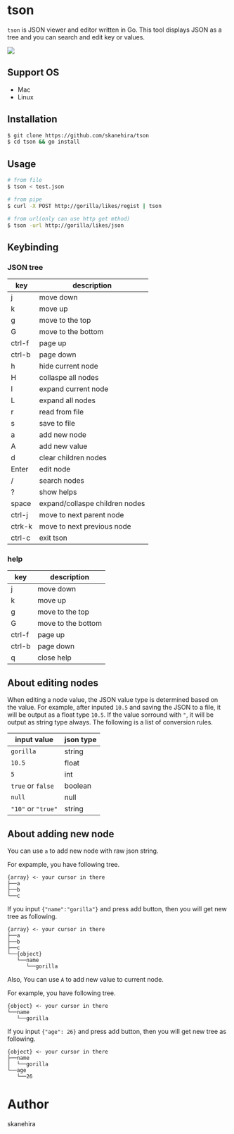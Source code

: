 # tson
`tson` is JSON viewer and editor written in Go.
This tool displays JSON as a tree and you can search and edit key or values.

![](https://i.imgur.com/9Z6qOY4.gif)

## Support OS
- Mac
- Linux

## Installation
```sh
$ git clone https://github.com/skanehira/tson
$ cd tson && go install
```

## Usage
```sh
# from file
$ tson < test.json

# from pipe
$ curl -X POST http://gorilla/likes/regist | tson

# from url(only can use http get mthod)
$ tson -url http://gorilla/likes/json
```

## Keybinding
### JSON tree

| key    | description                    |
|--------|--------------------------------|
| j      | move down                      |
| k      | move up                        |
| g      | move to the top                |
| G      | move to the bottom             |
| ctrl-f | page up                        |
| ctrl-b | page down                      |
| h      | hide current node              |
| H      | collaspe all nodes             |
| l      | expand current node            |
| L      | expand all nodes               |
| r      | read from file                 |
| s      | save to file                   |
| a      | add new node                   |
| A      | add new value                  |
| d      | clear children nodes           |
| Enter  | edit node                      |
| /      | search nodes                   |
| ?      | show helps                     |
| space  | expand/collaspe children nodes |
| ctrl-j | move to next parent node       |
| ctrk-k | move to next previous node     |
| ctrl-c | exit tson                      |

### help
| key    | description        |
|--------|--------------------|
| j      | move down          |
| k      | move up            |
| g      | move to the top    |
| G      | move to the bottom |
| ctrl-f | page up            |
| ctrl-b | page down          |
| q      | close help         |

## About editing nodes
When editing a node value, the JSON value type is determined based on the value.
For example, after inputed `10.5` and saving the JSON to a file, it will be output as a float type `10.5`.
If the value sorround with `"`, it will be output as string type always.
The following is a list of conversion rules.

| input value        | json type |
|--------------------|-----------|
| `gorilla`          | string    |
| `10.5`             | float     |
| `5`                | int       |
| `true` or `false`  | boolean   |
| `null`             | null      |
| `"10"` or `"true"` | string    |

## About adding new node
You can use `a` to add new node with raw json string.

For expample, you have following tree.

```
{array} <- your cursor in there
├──a
├──b
└──c
```

If you input `{"name":"gorilla"}` and press add button,
then you will get new tree as following.

```
{array} <- your cursor in there
├──a
├──b
├──c
└──{object}
   └──name
      └──gorilla
```

Also, You can use `A` to add new value to current node.

For example, you have following tree.

```
{object} <- your cursor in there
└──name
   └──gorilla
```

If you input `{"age": 26}` and press add button,
then you will get new tree as following.

```
{object} <- your cursor in there
├──name
│  └──gorilla
└──age
   └──26
```

# Author
skanehira
